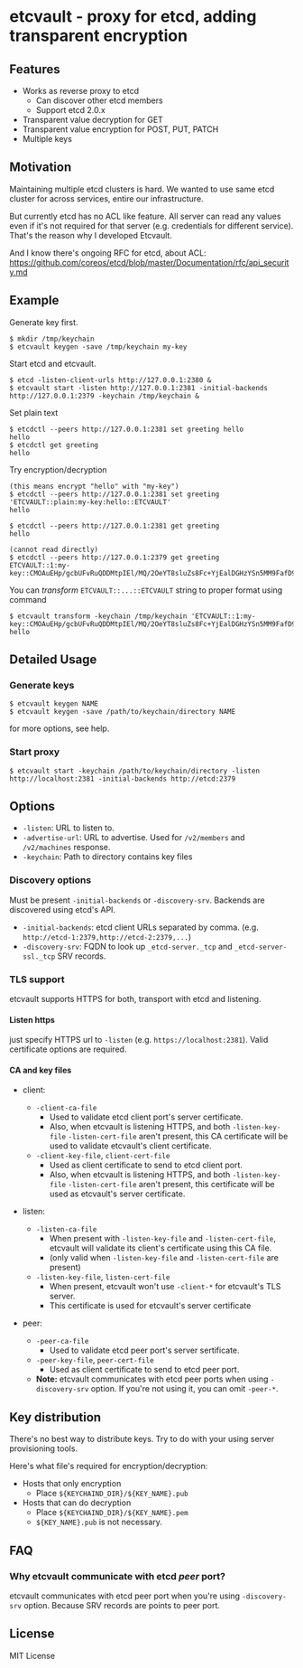 # etcvault - proxy for etcd, adding transparent encryption

## Features

- Works as reverse proxy to etcd
  - Can discover other etcd members
  - Support etcd 2.0.x
- Transparent value decryption for GET
- Transparent value encryption for POST, PUT, PATCH
- Multiple keys

## Motivation

Maintaining multiple etcd clusters is hard. We wanted to use same etcd cluster for across services, entire our infrastructure.

But currently etcd has no ACL like feature. All server can read any values even if it's not required for that server (e.g. credentials for different service). That's the reason why I developed Etcvault.

And I know there's ongoing RFC for etcd, about ACL: https://github.com/coreos/etcd/blob/master/Documentation/rfc/api_security.md

## Example

Generate key first.

```
$ mkdir /tmp/keychain
$ etcvault keygen -save /tmp/keychain my-key
```

Start etcd and etcvault.

```
$ etcd -listen-client-urls http://127.0.0.1:2380 &
$ etcvault start -listen http://127.0.0.1:2381 -initial-backends http://127.0.0.1:2379 -keychain /tmp/keychain &
```

Set plain text

```
$ etcdctl --peers http://127.0.0.1:2381 set greeting hello
hello
$ etcdctl get greeting
hello
```

Try encryption/decryption

```
(this means encrypt "hello" with "my-key")
$ etcdctl --peers http://127.0.0.1:2381 set greeting 'ETCVAULT::plain:my-key:hello::ETCVAULT'
hello

$ etcdctl --peers http://127.0.0.1:2381 get greeting
hello

(cannot read directly)
$ etcdctl --peers http://127.0.0.1:2379 get greeting
ETCVAULT::1:my-key::CMOAuEHp/gcbUFvRuQDDMtpIEl/MQ/2OeYT8sluZs8Fc+YjEalDGHzYSn5MM9FafD9fGMHg9ODPYKNk83i1xXZ9zRhKWeuvG8VrU0DlIQ0hdV3px2hDgJppQBYGfr7QVs/0CKaDFUpkMPuhp6dGkzJ+73ZllL3BTb5UjdW3yizYUB82Qs3fwEUZJnLTCvuejxzMF64weInQXnTBkVrt1Mq/QjBWVJvZty8vvAeEHDKo6n5NpgVlZrn48yVHdKWBzO2z5mQO4VK3MPfLUMPQgUsOBqqbUd4N/NjfxCmPL3cO+Y3FD4WiPvbKGGz6IjFnPr7MoWs8etV+vIC/33gOGSQ==::ETCVAULT
```

You can _transform_ `ETCVAULT::...::ETCVAULT` string to proper format using command

```
$ etcvault transform -keychain /tmp/keychain 'ETCVAULT::1:my-key::CMOAuEHp/gcbUFvRuQDDMtpIEl/MQ/2OeYT8sluZs8Fc+YjEalDGHzYSn5MM9FafD9fGMHg9ODPYKNk83i1xXZ9zRhKWeuvG8VrU0DlIQ0hdV3px2hDgJppQBYGfr7QVs/0CKaDFUpkMPuhp6dGkzJ+73ZllL3BTb5UjdW3yizYUB82Qs3fwEUZJnLTCvuejxzMF64weInQXnTBkVrt1Mq/QjBWVJvZty8vvAeEHDKo6n5NpgVlZrn48yVHdKWBzO2z5mQO4VK3MPfLUMPQgUsOBqqbUd4N/NjfxCmPL3cO+Y3FD4WiPvbKGGz6IjFnPr7MoWs8etV+vIC/33gOGSQ==::ETCVAULT'
hello
```

## Detailed Usage

### Generate keys

```
$ etcvault keygen NAME
$ etcvault keygen -save /path/to/keychain/directory NAME
```

for more options, see help.

### Start proxy

```
$ etcvault start -keychain /path/to/keychain/directory -listen http://localhost:2381 -initial-backends http://etcd:2379
```

## Options

- `-listen`: URL to listen to.
- `-advertise-url`: URL to advertise. Used for `/v2/members` and `/v2/machines` response.
- `-keychain`: Path to directory contains key files

### Discovery options

Must be present `-initial-backends` or `-discovery-srv`. Backends are discovered using etcd's API.

- `-initial-backends`: etcd client URLs separated by comma. (e.g. `http://etcd-1:2379,http://etcd-2:2379,...`)
- `-discovery-srv`: FQDN to look up `_etcd-server._tcp` and `_etcd-server-ssl._tcp` SRV records.

### TLS support

etcvault supports HTTPS for both, transport with etcd and listening.

#### Listen https

just specify HTTPS url to `-listen` (e.g. `https://localhost:2381`). Valid certificate options are required.

#### CA and key files

- client:
  - `-client-ca-file`
    - Used to validate etcd client port's server certificate.
    - Also, when etcvault is listening HTTPS, and both `-listen-key-file` `-listen-cert-file` aren't present, this CA certificate will be used to validate etcvault's client certificate.
  - `-client-key-file`, `client-cert-file`
    - Used as client certificate to send to etcd client port.
    - Also, when etcvault is listening HTTPS, and both `-listen-key-file` `-listen-cert-file` aren't present, this certificate will be used as etcvault's server certificate.

- listen:
  - `-listen-ca-file`
    - When present with `-listen-key-file` and `-listen-cert-file`, etcvault will validate its client's certificate using this CA file.
    - (only valid when `-listen-key-file` and `-listen-cert-file` are present)
  - `-listen-key-file`, `listen-cert-file`
    -  When present, etcvault won't use `-client-*` for etcvault's TLS server.
    - This certificate is used for etcvault's server certificate

- peer:
  - `-peer-ca-file`
    - Used to validate etcd peer port's server sertificate.
  - `-peer-key-file`, `peer-cert-file`
    - Used as client certificate to send to etcd peer port.
  - __Note:__ etcvault communicates with etcd peer ports when using `-discovery-srv` option. If you're not using it, you can omit `-peer-*`.

## Key distribution

There's no best way to distribute keys. Try to do with your using server provisioning tools.

Here's what file's required for encryption/decryption:

- Hosts that only encryption
  - Place `${KEYCHAIND_DIR}/${KEY_NAME}.pub`
- Hosts that can do decryption
  - Place `${KEYCHAIND_DIR}/${KEY_NAME}.pem`
  - `${KEY_NAME}.pub` is not necessary.


## FAQ

### Why etcvault communicate with etcd *peer* port?

etcvault communicates with etcd peer port when you're using `-discovery-srv` option. Because SRV records are points to peer port.

## License

MIT License
